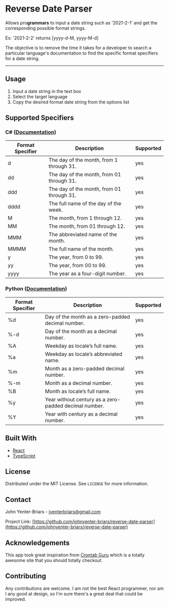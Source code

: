 # Reverse Date Parser

Allows pro**grammars** to input a date string such as '2021-2-1' and get the corresponding possible format strings.

Ex: '2021-2-2' returns [yyyy-d-M, yyyy-M-d]

The objective is to remove the time it takes for a developer to search a particular language's documentation to find the specific format specifiers for a date string.

---

## Usage
1. Input a date string in the text box
2. Select the target language
3. Copy the desired format date string from the options list


## Supported Specifiers

### C# ([Documentation](https://docs.microsoft.com/en-us/dotnet/standard/base-types/custom-date-and-time-format-strings))

| Format Specifier      | Description | Supported
| ----------- | ----------- | ----------- |
| d      | The day of the month, from 1 through 31.       |    yes         |
| dd   | The day of the month, from 01 through 31.        |       yes      |
| ddd   | The day of the month, from 01 through 31.        |      yes       |
| dddd   | The full name of the day of the week.        |     yes        |
| M   | The month, from 1 through 12.        |     yes        |
| MM   | The month, from 01 through 12.        |     yes        |
| MMM   | The abbreviated name of the month.        |   yes          |
| MMMM   | The full name of the month.        |      yes       |
| y   | The year, from 0 to 99.        |       yes      |
| yy   | The year, from 00 to 99.        |    yes         |
| yyyy   | The year as a four-digit number.        |      yes       |

### Python ([Documentation](https://docs.python.org/3/library/datetime.html))
| Format Specifier      | Description | Supported
| ----------- | ----------- | ----------- |
| %d      | Day of the month as a zero-padded decimal number.       |    yes         |
| %-d      | Day of the month as a decimal number.       |    yes         |
| %A      |  	Weekday as locale’s full name.       |    yes         |
| %a      | Weekday as locale’s abbreviated name.       |    yes         |
| %m      | Month as a zero-padded decimal number.       |    yes         |
| %-m      | Month as a decimal number.       |    yes         |
| %B      |  	Month as locale’s full name.       |    yes         |
| %y      | Year without century as a zero-padded decimal number.    |    yes         |
| %Y      |  	Year with century as a decimal number.      |    yes         |

## Built With

- [React](https://reactjs.org/)
- [TypeScript](https://www.typescriptlang.org/)

## License

Distributed under the MIT License. See `LICENSE` for more information.

## Contact

John Yenter-Briars - <jyenterbriars@gmail.com>

Project Link: [https://github.com/johnyenter-briars/reverse-date-parser](https://github.com/johnyenter-briars/reverse-date-parser)

## Acknowledgements

This app took great inspiration from [Crontab Guru](https://crontab.guru) which is a totally awesome site that you should totally checkout. 
 

## Contributing

Any contributions are welcome. I am not the best React programmer, nor am I any good at design, so I'm sure there's a great deal that could be improved.
